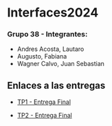 # Interfaces2024

### Grupo 38 - Integrantes:

- Andres Acosta, Lautaro
- Augusto, Fabiana
- Wagner Calvo, Juan Sebastian

## Enlaces a las entregas

 - [TP1 - Entrega Final](https://afabiana.github.io/interfaces2024/TP1/EntregaFinal/)

 - [TP2 - Entrega Final](https://afabiana.github.io/interfaces2024/TP2/EntregaFinal/)